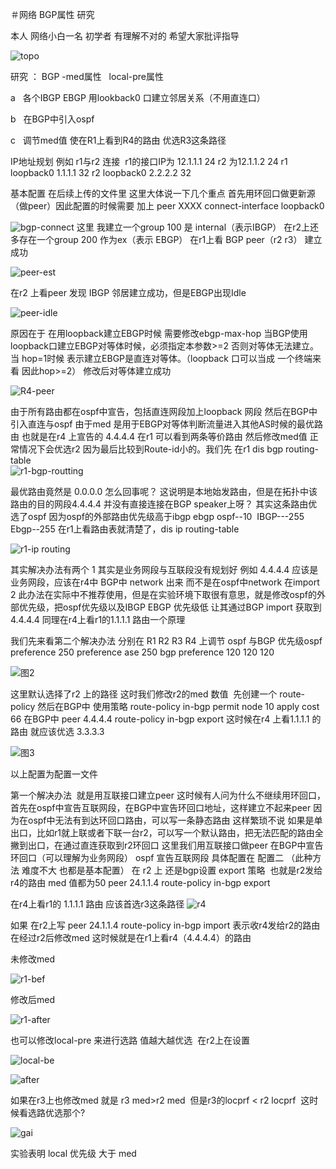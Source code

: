 ＃网络
BGP属性 研究

本人 网络小白一名 初学者 有理解不对的 希望大家批评指导

![topo](https://github.com/loong-novice/network/blob/readme-edits/%E4%BC%81%E4%B8%9A%E5%BE%AE%E4%BF%A1%E6%88%AA%E5%9B%BE_126244db-33cc-4524-8aab-b192631a6bc7.png)

研究 ： BGP -med属性   local-pre属性 

a   各个IBGP EBGP 用lookback0 口建立邻居关系（不用直连口）

b   在BGP中引入ospf 

c   调节med值 使在R1上看到R4的路由 优选R3这条路径


IP地址规划 例如 r1与r2 连接  r1的接口IP为 12.1.1.1 24 r2 为12.1.1.2 24  r1 loopback0 1.1.1.1 32 r2  loopback0 2.2.2.2 32


基本配置 在后续上传的文件里 这里大体说一下几个重点
首先用环回口做更新源（做peer）因此配置的时候需要 加上 peer XXXX connect-interface loopback0

![bgp-connect](https://github.com/loong-novice/network/blob/readme-edits/bgp%20connect.png)
这里 我建立一个group 100 是 internal（表示IBGP） 在r2上还多存在一个group 200 作为ex（表示 EBGP）
在r1上看 BGP peer（r2 r3） 建立成功  

![peer-est](https://github.com/loong-novice/network/blob/readme-edits/bgp-peer.png)

 在r2 上看peer 发现 IBGP 邻居建立成功，但是EBGP出现Idle  

![peer-idle](https://github.com/loong-novice/network/blob/readme-edits/peer-idle.png)
 
 原因在于 在用loopback建立EBGP时候 需要修改ebgp-max-hop 当BGP使用loopback口建立EBGP对等体时候，必须指定本参数>=2
 否则对等体无法建立。当 hop=1时候 表示建立EBGP是直连对等体。（loopback 口可以当成 一个终端来看 因此hop>=2）
 修改后对等体建立成功
 
 ![R4-peer](https://github.com/loong-novice/network/blob/master/r4-peer-est.png)
 
 由于所有路由都在ospf中宣告，包括直连网段加上loopback 网段 然后在BGP中引入直连与ospf
 由于med 是用于EBGP对等体判断流量进入其他AS时候的最优路由 也就是在r4 上宣告的 4.4.4.4 在r1 可以看到两条等价路由 然后修改med值
 正常情况下会优选r2 因为最后比较到Route-id小的。我们先 在r1  dis bgp routing-table  
 ![r1-bgp-routting](https://github.com/loong-novice/network/blob/master/r4-peer-est.png)
 
最优路由竟然是 0.0.0.0 怎么回事呢？
这说明是本地始发路由，但是在拓扑中该路由的目的网段4.4.4.4 并没有直接连接在BGP speaker上呀？
其实这条路由优选了ospf 因为ospf的外部路由优先级高于ibgp ebgp ospf--10  IBGP---255 Ebgp--255
在r1上看路由表就清楚了，dis ip routing-table

![r1-ip routing](https://github.com/loong-novice/network/blob/readme-edits/r1-ip%20routing.png)

其实解决办法有两个 
1 其实是业务网段与互联段没有规划好 例如 4.4.4.4 应该是业务网段，应该在r4中 BGP中 network 出来 而不是在ospf中network 在import
2 此办法在实际中不推荐使用，但是在实验环境下取很有意思，就是修改ospf的外部优先级，把ospf优先级以及IBGP EBGP 优先级低 让其通过BGP import 获取到4.4.4.4 同理在r4上看r1的1.1.1.1 路由一个原理

我们先来看第二个解决办法 
分别在 R1 R2 R3 R4 上调节 ospf 与BGP 优先级ospf   preference 250 preference ase 250   bgp preference 120 120 120 

![图2](https://github.com/loong-novice/network/blob/readme-edits/%E5%9B%BE%E4%BA%8C.png) 

这里默认选择了r2 上的路径
这时我们修改r2的med 数值  先创建一个 route-policy 然后在BGP中 使用策略 
route-policy in-bgp permit node 10
apply cost 66 
在BGP中 peer 4.4.4.4 route-policy in-bgp export 
这时候在r4 上看1.1.1.1 的路由 就应该优选 3.3.3.3  

![图3](https://github.com/loong-novice/network/blob/readme-edits/%E5%9B%BE%E4%B8%89.png) 


以上配置为配置一文件


第一个解决办法  就是用互联接口建立peer 这时候有人问为什么不继续用环回口，首先在ospf中宣告互联网段，在BGP中宣告环回口地址，这样建立不起来peer
因为在ospf中无法有到达环回口路由，可以写一条静态路由 这样繁琐不说 如果是单出口，比如r1就上联或者下联一台r2，可以写一个默认路由，把无法匹配的路由全撇到出口，在通过直连获取到r2环回口
这里我们用互联接口做peer 在BGP中宣告环回口（可以理解为业务网段） ospf 宣告互联网段 具体配置在 配置二 （此种方法 难度不大 也都是基本配置）
在 r2 上 还是bgp设置 export 策略  也就是r2发给r4的路由 med 值都为50 
peer 24.1.1.4 route-policy in-bgp export 

在r4上看r1的 1.1.1.1 路由 应该首选r3这条路径 
![r4](https://github.com/loong-novice/network/blob/readme-edits/r4.png)


如果 在r2上写 peer 24.1.1.4 route-policy in-bgp import 表示收r4发给r2的路由 在经过r2后修改med 这时候就是在r1上看r4（4.4.4.4）的路由 

未修改med

![r1-bef](https://github.com/loong-novice/network/blob/readme-edits/r2--med-before.png)

修改后med

![r1-after](https://github.com/loong-novice/network/blob/readme-edits/r2-med-import.png)


也可以修改local-pre 来进行选路 值越大越优选  在r2上在设置


![local-be](https://github.com/loong-novice/network/blob/readme-edits/bgp%20local%20%E5%89%8D.png)

![after](https://github.com/loong-novice/network/blob/readme-edits/BGP%20local%20%E5%90%8E.png)
 


如果在r3上也修改med 就是 r3 med>r2 med  但是r3的locprf < r2 locprf  这时候看选路优选那个?



![gai](https://github.com/loong-novice/network/blob/readme-edits/r3%E4%BF%AE%E6%94%B9%20%E5%88%A4%E6%96%ADmed%20local.png)
 

实验表明 local 优先级 大于 med
 
 














